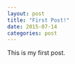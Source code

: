 ```yaml
---
layout: post
title: "First Post!"
date: 2015-07-14
categories: post
---
```

This is my first post.


